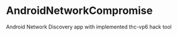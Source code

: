 AndroidNetworkCompromise
========================

Android Network Discovery app with implemented thc-vp6 hack tool